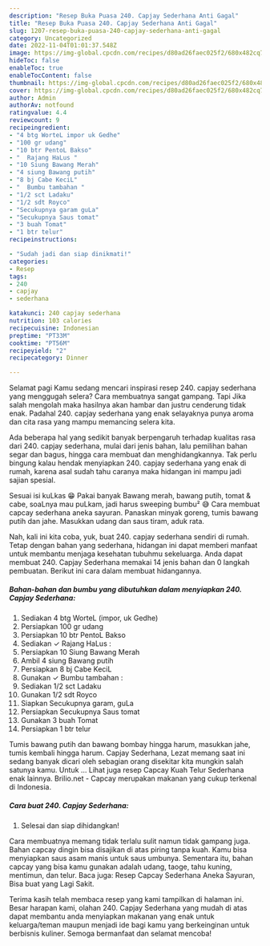 ```yaml
---
description: "Resep Buka Puasa 240. Capjay Sederhana Anti Gagal"
title: "Resep Buka Puasa 240. Capjay Sederhana Anti Gagal"
slug: 1207-resep-buka-puasa-240-capjay-sederhana-anti-gagal
category: Uncategorized
date: 2022-11-04T01:01:37.548Z
image: https://img-global.cpcdn.com/recipes/d80ad26faec025f2/680x482cq70/240-capjay-sederhana-foto-resep-utama.jpg
hideToc: false
enableToc: true
enableTocContent: false
thumbnail: https://img-global.cpcdn.com/recipes/d80ad26faec025f2/680x482cq70/240-capjay-sederhana-foto-resep-utama.jpg
cover: https://img-global.cpcdn.com/recipes/d80ad26faec025f2/680x482cq70/240-capjay-sederhana-foto-resep-utama.jpg
author: Admin
authorAv: notfound
ratingvalue: 4.4
reviewcount: 9
recipeingredient:
- "4 btg WorteL impor uk Gedhe"
- "100 gr udang"
- "10 btr PentoL Bakso"
- "  Rajang HaLus "
- "10 Siung Bawang Merah"
- "4 siung Bawang putih"
- "8 bj Cabe KeciL"
- "  Bumbu tambahan "
- "1/2 sct Ladaku"
- "1/2 sdt Royco"
- "Secukupnya garam guLa"
- "Secukupnya Saus tomat"
- "3 buah Tomat"
- "1 btr telur"
recipeinstructions:

- "Sudah jadi dan siap dinikmati!"
categories:
- Resep
tags:
- 240
- capjay
- sederhana

katakunci: 240 capjay sederhana 
nutrition: 103 calories
recipecuisine: Indonesian
preptime: "PT33M"
cooktime: "PT56M"
recipeyield: "2"
recipecategory: Dinner

---
```



Selamat pagi Kamu sedang mencari inspirasi resep 240. capjay sederhana yang menggugah selera? Cara membuatnya sangat gampang. Tapi Jika salah mengolah maka hasilnya akan hambar dan justru cenderung tidak enak. Padahal 240. capjay sederhana yang enak selayaknya punya aroma dan cita rasa yang mampu memancing selera kita.


Ada beberapa hal yang sedikit banyak berpengaruh terhadap kualitas rasa dari 240. capjay sederhana, mulai dari jenis bahan, lalu pemilihan bahan segar dan bagus, hingga cara membuat dan menghidangkannya. Tak perlu bingung kalau hendak menyiapkan 240. capjay sederhana yang enak di rumah, karena asal sudah tahu caranya maka hidangan ini mampu jadi sajian spesial.

Sesuai isi kuLkas 😁 Pakai banyak Bawang merah, bawang putih, tomat &amp; cabe, soaLnya mau puLkam, jadi harus sweeping bumbu² 😅 Cara membuat capcay sederhana aneka sayuran. Panaskan minyak goreng, tumis bawang putih dan jahe. Masukkan udang dan saus tiram, aduk rata.


Nah, kali ini kita coba, yuk, buat 240. capjay sederhana sendiri di rumah. Tetap dengan bahan yang sederhana, hidangan ini dapat memberi manfaat untuk membantu menjaga kesehatan tubuhmu sekeluarga. Anda dapat membuat 240. Capjay Sederhana memakai 14 jenis bahan dan 0 langkah pembuatan. Berikut ini cara dalam membuat hidangannya.

<!--inarticleads1-->

##### Bahan-bahan dan bumbu yang dibutuhkan dalam menyiapkan 240. Capjay Sederhana:

1. Sediakan 4 btg WorteL (impor, uk Gedhe)
1. Persiapkan 100 gr udang
1. Persiapkan 10 btr PentoL Bakso
1. Sediakan  ✓ Rajang HaLus :
1. Persiapkan 10 Siung Bawang Merah
1. Ambil 4 siung Bawang putih
1. Persiapkan 8 bj Cabe KeciL
1. Gunakan  ✓ Bumbu tambahan :
1. Sediakan 1/2 sct Ladaku
1. Gunakan 1/2 sdt Royco
1. Siapkan Secukupnya garam, guLa
1. Persiapkan Secukupnya Saus tomat
1. Gunakan 3 buah Tomat
1. Persiapkan 1 btr telur


Tumis bawang putih dan bawang bombay hingga harum, masukkan jahe, tumis kembali hingga harum. Capjay Sederhana, Lezat memang saat ini sedang banyak dicari oleh sebagian orang disekitar kita mungkin salah satunya kamu. Untuk … Lihat juga resep Capcay Kuah Telur Sederhana enak lainnya. Brilio.net - Capcay merupakan makanan yang cukup terkenal di Indonesia. 

<!--inarticleads2-->

##### Cara buat 240. Capjay Sederhana:


1. Selesai dan siap dihidangkan!

Cara membuatnya memang tidak terlalu sulit namun tidak gampang juga. Bahan capcay dingin bisa disajikan di atas piring tanpa kuah. Kamu bisa menyiapkan saus asam manis untuk saus umbunya. Sementara itu, bahan capcay yang bisa kamu gunakan adalah udang, taoge, tahu kuning, mentimun, dan telur. Baca juga: Resep Capcay Sederhana Aneka Sayuran, Bisa buat yang Lagi Sakit. 

Terima kasih telah membaca resep yang kami tampilkan di halaman ini. Besar harapan kami, olahan 240. Capjay Sederhana yang mudah di atas dapat membantu anda menyiapkan makanan yang enak untuk keluarga/teman maupun menjadi ide bagi kamu yang berkeinginan untuk berbisnis kuliner. Semoga bermanfaat dan selamat mencoba!
